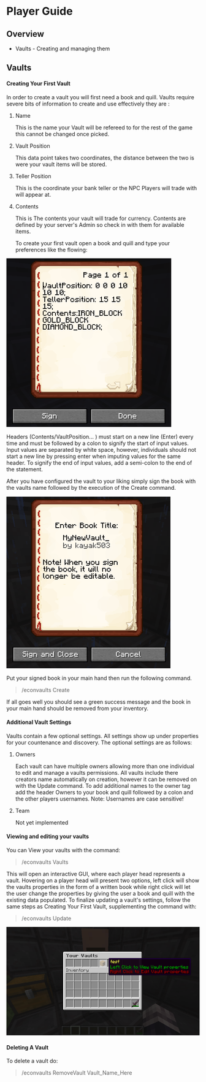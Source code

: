 # Player Guide

## Overview

* Vaults - Creating and managing them

## Vaults

#### Creating Your First Vault

In order to create a vault you will first need a book and quill. Vaults require severe bits of information to create and use effectively they are :

1. Name

   This is the name your Vault will be refereed to for the rest of the game this cannot be changed once picked.
2. Vault Position

   This data point takes two coordinates, the distance between the two is were your vault items will be stored.
3. Teller Position

   This is the coordinate your bank teller or the NPC Players will trade with will appear at.
4. Contents

   This is The contents your vault will trade for currency. Contents are defined by your server's Admin so check in with them for available items.

   To create your first vault open a book and quill and type your preferences like the flowing:

<img src="/Images/VaultRequirements.PNG">

Headers (Contents/VaultPosition... ) must start on a new line (Enter) every time and must be followed by a colon to signify the start of input values. Input values are separated by white space, however, individuals should not start a new line by pressing enter when imputing values for the same header. To signify the end of input values, add a semi-colon to the end of the statement.

After you have configured the vault to your liking simply sign the book with the vaults name followed by the execution of the Create command. 

<img src="/Images/VaultName.PNG" >

Put your signed book in your main hand then run the following command.

> /econvaults Create

If all goes well you should see a green success message and the book in your main hand should be removed from your inventory. 

#### Additional Vault Settings

Vaults contain a few optional settings. All settings show up under properties for your countenance and discovery.  The optional settings are as follows: 

1. Owners

   Each vault can have multiple owners allowing more than one individual to edit and manage a vaults permissions. All vaults include there creators name automatically on creation, however it can be removed on with the Update command. To add additional names to the owner tag add the header Owners to your book and quill followed by a colon and the other players usernames. Note: Usernames are case sensitive! 
2. Team

   Not yet implemented 

#### Viewing and editing your vaults 

You can View your vaults with the command:

> /econvaults Vaults

This will open an interactive GUI, where each player head represents a vault. Hovering on a player head will present two options, left click will show the vaults properties in the form of a written book while right click will let the user change the properties by giving the user a book and quill with the existing data populated. To finalize updating a vault's settings, follow the same steps as Creating Your First Vault, supplementing the command with:  
 
 > /econvaults Update 

<img src="/Images/econYourVaults.PNG" >

 #### Deleting A Vault

To delete a vault do:

 > /econvaults RemoveVault Vault_Name_Here 



